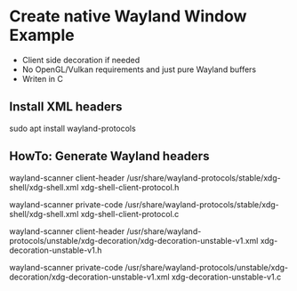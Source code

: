 # Create native Wayland Window Example
* Client side decoration if needed
* No OpenGL/Vulkan requirements and just pure Wayland buffers
* Writen in C

## Install XML headers
sudo apt install wayland-protocols

## HowTo: Generate Wayland headers
wayland-scanner client-header /usr/share/wayland-protocols/stable/xdg-shell/xdg-shell.xml xdg-shell-client-protocol.h

wayland-scanner private-code /usr/share/wayland-protocols/stable/xdg-shell/xdg-shell.xml xdg-shell-client-protocol.c

wayland-scanner client-header /usr/share/wayland-protocols/unstable/xdg-decoration/xdg-decoration-unstable-v1.xml xdg-decoration-unstable-v1.h

wayland-scanner private-code /usr/share/wayland-protocols/unstable/xdg-decoration/xdg-decoration-unstable-v1.xml xdg-decoration-unstable-v1.c
